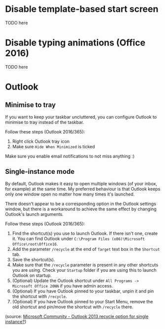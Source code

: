 # Disable template-based start screen

TODO here

# Disable typing animations (Office 2016)

TODO here

# Outlook

## Minimise to tray
If you want to keep your taskbar uncluttered, you can configure Outlook to minimise to tray instead of the taskbar.

Follow these steps (Outlook 2016/365):
1. Right click Outlook tray icon
2. Make sure `Hide When Minimized` is ticked

Make sure you enable email notifications to not miss anything :)


## Single-instance mode
By default, Outlook makes it easy to open multiple windows (of your inbox, for example) at the same time. My preferred behaviour is that Outlook keeps only one window open no matter how many times it's launched.

There doesn't appear to be a corresponding option in the Outlook settings window, but there is a workaround to achieve the same effect by changing Outlook's launch arguments.

Follow these steps (Outlook 2016/365):
1. Find the shortcut(s) you use to launch Outlook. If there isn't one, create it. You can find Outlook under `C:\Program Files (x86)\Microsoft Office\root\Office16`.
2. Add the parameter `/recycle` at the end of `Target` text box in the `Shortcut` tab.
3. Save the shortcut(s).
4. Make sure that the `/recycle` parameter is present in any other shortcuts you are using. Check your `Startup` folder if you are using this to launch Outlook on startup.
5. (Optional) Update the Outlook shortcut under `All Programs -> Microsoft Office 20NN` if you have admin access.
6. (Optional) If you have Outlook pinned to your taskbar, unpin it and pin the shortcut with `/recycle`.
7. (Optional) If you have Outlook pinned to your Start Menu, remove the old shortcut and pin/move the shortcut with `/recycle` there.

(source: [Microsoft Community - Outlook 2013 recycle option for single instance?](https://answers.microsoft.com/en-us/office/forum/office_2013_release-outlook/outlook-2013-recycle-option-for-single-instance/a0cc69d1-3ae6-469f-b790-a7917e00b8c5?db=5))
